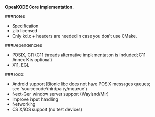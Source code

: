 **OpenKODE Core implementation.**

###Notes
-   [Specification](https://www.khronos.org/registry/kode/)
-   zlib licensed
-   Only kd.c + headers are needed in case you don't use CMake.

###Dependencies
-   POSIX, C11 (C11 threads alternative implementation is included; C11 Annex K is optional)
-   X11, EGL

###Todo:
-   Android support (Bionic libc does not have POSIX messages queues; see 'sourcecode/thirdparty/mqueue')
-   Next-Gen window server support (Wayland/Mir)
-   Improve input handling
-   Networking
-   OS X/iOS support (no test devices)